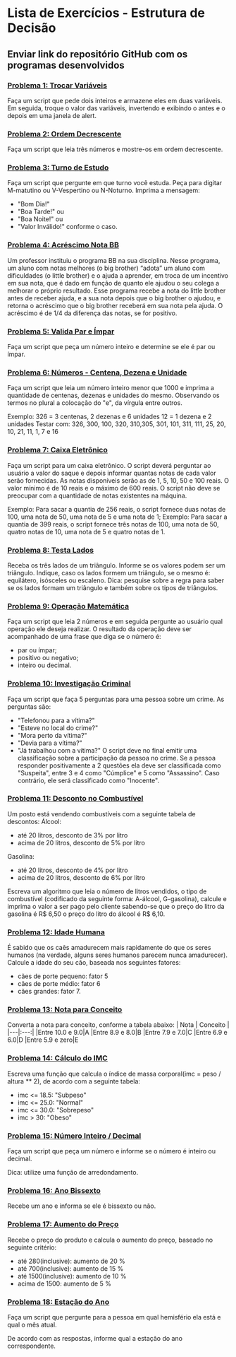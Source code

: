 # Lista de Exercícios - Estrutura de Decisão
## Enviar link do repositório GitHub com os programas desenvolvidos

### <u>**[Problema 1: Trocar Variáveis](01_trocarVariaveis.html)**</u>
Faça um script que pede dois inteiros e armazene eles em duas variáveis.
Em seguida, troque o valor das variáveis, invertendo e exibindo o antes e o depois em uma janela de alert.

### **<u>[Problema 2: Ordem Decrescente](02_ordemDecrescente.html)</u>**
Faça um script que leia três números e mostre-os em ordem decrescente.

### **<u>[Problema 3: Turno de Estudo](03_turnoEstudo.html)</u>**
Faça um script que pergunte em que turno você estuda.
Peça para digitar M-matutino ou V-Vespertino ou N-Noturno.
Imprima a mensagem:
- "Bom Dia!"
- "Boa Tarde!" ou
- "Boa Noite!" ou
- "Valor Inválido!"
conforme o caso.

### **<u>[Problema 4: Acréscimo Nota BB](04_acrescimoNotaBB.html)</u>**
Um professor instituiu o programa BB na sua disciplina. Nesse programa, um aluno com notas melhores (o big brother) “adota” um aluno com dificuldades (o little brother) e o ajuda a aprender, em troca de um incentivo em sua nota, que é dado em função de quanto ele ajudou o seu colega a melhorar o próprio resultado. Esse programa recebe a nota do little brother antes de receber ajuda, e a sua nota depois que o big brother o ajudou, e retorna o acréscimo que o big brother receberá em sua nota pela ajuda. O acréscimo é de 1/4 da diferença das notas, se for positivo.

### **<u>[Problema 5: Valida Par e Ímpar](05_validaParImpar.html)</u>**
Faça um script que peça um número inteiro e determine se ele é par ou ímpar.

### **<u>[Problema 6: Números - Centena, Dezena e Unidade](06_numeroCen_Dez_Uni.html)</u>**
Faça um script que leia um número inteiro menor que 1000 e imprima a quantidade de centenas, dezenas e unidades do mesmo.
Observando os termos no plural a colocação do "e", da vírgula entre outros.

Exemplo:
326 = 3 centenas, 2 dezenas e 6 unidades
12 = 1 dezena e 2 unidades
Testar com: 326, 300, 100, 320, 310,305, 301, 101, 311, 111, 25, 20, 10, 21, 11, 1, 7 e 16

### **<u>[Problema 7: Caixa Eletrônico](07_caixaEletronico.html)</u>**
Faça um script para um caixa eletrônico. O script deverá perguntar ao usuário a valor do saque e depois informar quantas notas de cada valor serão fornecidas. As notas disponíveis serão as de 1, 5, 10, 50 e 100 reais. O valor mínimo é de 10 reais e o máximo de 600 reais. O script não deve se preocupar com a quantidade de notas existentes na máquina.

Exemplo: Para sacar a quantia de 256 reais, o script fornece duas notas de 100, uma nota de 50, uma nota de 5 e uma nota de 1;
Exemplo: Para sacar a quantia de 399 reais, o script fornece três notas de 100, uma nota de 50, quatro notas de 10, uma nota de 5 e quatro notas de 1.

### **<u>[Problema 8: Testa Lados](08_testaLados.html)</u>**
Receba os três lados de um triângulo. Informe se os valores podem ser um triângulo. Indique, caso os lados formem um triângulo, se o mesmo é: equilátero, isósceles ou escaleno. Dica: pesquise sobre a regra para saber se os lados formam um triângulo e também sobre os tipos de triângulos.

### **<u>[Problema 9: Operação Matemática](09_operacaoMatematica.html)</u>**
Faça um script que leia 2 números e em seguida pergunte ao usuário qual operação ele deseja realizar. O resultado da operação deve ser acompanhado de uma frase que diga se o número é:
- par ou ímpar;
- positivo ou negativo;
- inteiro ou decimal.

### **<u>[Problema 10: Investigação Criminal](10_investigacaoCriminal.html)</u>**
Faça um script que faça 5 perguntas para uma pessoa sobre um crime. As perguntas são:
- "Telefonou para a vítima?"
- "Esteve no local do crime?"
- "Mora perto da vítima?"
- "Devia para a vítima?"
- "Já trabalhou com a vítima?"
O script deve no final emitir uma classificação sobre a participação da pessoa no crime. Se a pessoa responder positivamente a 2 questões ela deve ser classificada como "Suspeita", entre 3 e 4 como "Cúmplice" e 5 como "Assassino". Caso contrário, ele será classificado como "Inocente".

### **<u>[Problema 11: Desconto no Combustível](11_descontoCombustivel.html)</u>**
Um posto está vendendo combustíveis com a seguinte tabela de descontos:
Álcool:
- até 20 litros, desconto de 3% por litro
- acima de 20 litros, desconto de 5% por litro

Gasolina:
- até 20 litros, desconto de 4% por litro
- acima de 20 litros, desconto de 6% por litro

Escreva um algoritmo que leia o número de litros vendidos, o tipo de combustível (codificado da seguinte forma: A-álcool, G-gasolina), calcule e imprima o valor a ser pago pelo cliente sabendo-se que o preço do litro da gasolina é R$ 6,50 o preço do litro do álcool é R$ 6,10.

### **<u>[Problema 12: Idade Humana](12_idadeHumana.html)</u>**
É sabido que os caẽs amadurecem mais rapidamente do que os seres humanos (na verdade, alguns seres humanos parecem nunca amadurecer).
Calcule a idade do seu cão, baseada nos seguintes fatores:
- cães de porte pequeno: fator 5
- cães de porte médio: fator 6
- cães grandes: fator 7.

### **<u>[Problema 13: Nota para Conceito](13_notaParaConceito.html)</u>**
Converta a nota para conceito, conforme a tabela abaixo:
| Nota | Conceito |
|---|:---:|
|Entre 10.0 e 9.0|A
|Entre 8.9 e 8.0|B
|Entre 7.9 e 7.0|C
|Entre 6.9 e 6.0|D
|Entre 5.9 e zero|E

### **<u>[Problema 14: Cálculo do IMC](14_imc.html)</u>**
Escreva uma função que calcula o índice de massa corporal(imc = peso / altura ** 2), de acordo com a seguinte tabela:
- imc <= 18.5: "Subpeso"
- imc <= 25.0: "Normal"
- imc <= 30.0: "Sobrepeso"
- imc > 30: "Obeso"

### **<u>[Problema 15: Número Inteiro / Decimal](15_numeroInteiroDecimal.html)</u>**
Faça um script que peça um número e informe se o número é inteiro ou decimal.

Dica: utilize uma função de arredondamento.
### **<u>[Problema 16: Ano Bissexto](16_anoBissexto.html)</u>**
Recebe um ano e informa se ele é bissexto ou não.

### **<u>[Problema 17: Aumento do Preço](17_aumentoPreco.html)</u>**
Recebe o preço do produto e calcula o aumento do preço, baseado no seguinte critério:
- até 280(inclusive): aumento de 20 %
- até 700(inclusive): aumento de 15 %
- até 1500(inclusive): aumento de 10 %
- acima de 1500: aumento de 5 %
### **<u>[Problema 18: Estação do Ano](18_estacaoAno.html)</u>**
Faça um script que pergunte para a pessoa em qual hemisfério ela está e qual o mês atual.

De acordo com as respostas, informe qual a estação do ano correspondente.
